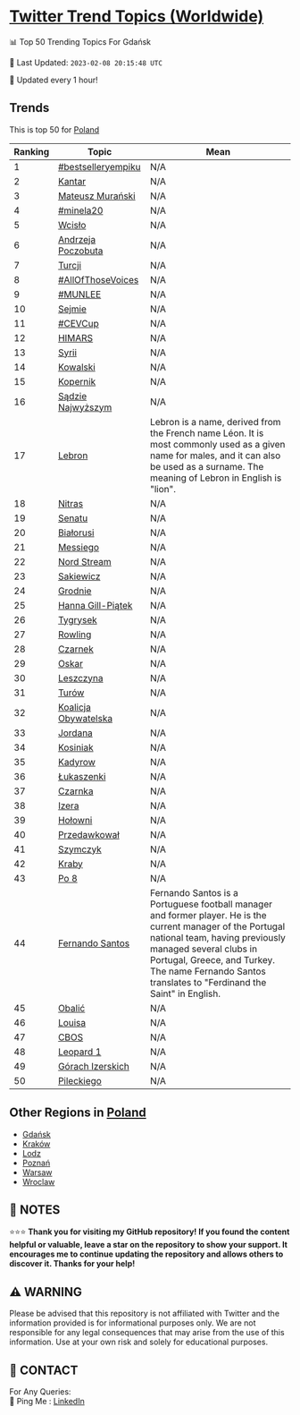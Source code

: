 [Twitter Trend Topics (Worldwide)](https://github.com/ErcinDedeoglu/Twitter-Trend-Topics)
==========


📊 Top 50 Trending Topics For Gdańsk

📆 Last Updated: `2023-02-08 20:15:48 UTC`

🔧 Updated every 1 hour!


## Trends

This is top 50 for [Poland](</Poland>)

| Ranking | Topic | Mean |
| ------- | ------------ | ------------ |
| 1 | [#bestselleryempiku](http://twitter.com/search?q=%23bestselleryempiku) | N/A |
| 2 | [Kantar](http://twitter.com/search?q=Kantar) | N/A |
| 3 | [Mateusz Murański](http://twitter.com/search?q=Mateusz+Mura%c5%84ski) | N/A |
| 4 | [#minela20](http://twitter.com/search?q=%23minela20) | N/A |
| 5 | [Wcisło](http://twitter.com/search?q=Wcis%c5%82o) | N/A |
| 6 | [Andrzeja Poczobuta](http://twitter.com/search?q=Andrzeja+Poczobuta) | N/A |
| 7 | [Turcji](http://twitter.com/search?q=Turcji) | N/A |
| 8 | [#AllOfThoseVoices](http://twitter.com/search?q=%23AllOfThoseVoices) | N/A |
| 9 | [#MUNLEE](http://twitter.com/search?q=%23MUNLEE) | N/A |
| 10 | [Sejmie](http://twitter.com/search?q=Sejmie) | N/A |
| 11 | [#CEVCup](http://twitter.com/search?q=%23CEVCup) | N/A |
| 12 | [HIMARS](http://twitter.com/search?q=HIMARS) | N/A |
| 13 | [Syrii](http://twitter.com/search?q=Syrii) | N/A |
| 14 | [Kowalski](http://twitter.com/search?q=Kowalski) | N/A |
| 15 | [Kopernik](http://twitter.com/search?q=Kopernik) | N/A |
| 16 | [Sądzie Najwyższym](http://twitter.com/search?q=S%c4%85dzie+Najwy%c5%bcszym) | N/A |
| 17 | [Lebron](http://twitter.com/search?q=Lebron) | Lebron is a name, derived from the French name Léon. It is most commonly used as a given name for males, and it can also be used as a surname. The meaning of Lebron in English is "lion". |
| 18 | [Nitras](http://twitter.com/search?q=Nitras) | N/A |
| 19 | [Senatu](http://twitter.com/search?q=Senatu) | N/A |
| 20 | [Białorusi](http://twitter.com/search?q=Bia%c5%82orusi) | N/A |
| 21 | [Messiego](http://twitter.com/search?q=Messiego) | N/A |
| 22 | [Nord Stream](http://twitter.com/search?q=Nord+Stream) | N/A |
| 23 | [Sakiewicz](http://twitter.com/search?q=Sakiewicz) | N/A |
| 24 | [Grodnie](http://twitter.com/search?q=Grodnie) | N/A |
| 25 | [Hanna Gill-Piątek](http://twitter.com/search?q=Hanna+Gill-Pi%c4%85tek) | N/A |
| 26 | [Tygrysek](http://twitter.com/search?q=Tygrysek) | N/A |
| 27 | [Rowling](http://twitter.com/search?q=Rowling) | N/A |
| 28 | [Czarnek](http://twitter.com/search?q=Czarnek) | N/A |
| 29 | [Oskar](http://twitter.com/search?q=Oskar) | N/A |
| 30 | [Leszczyna](http://twitter.com/search?q=Leszczyna) | N/A |
| 31 | [Turów](http://twitter.com/search?q=Tur%c3%b3w) | N/A |
| 32 | [Koalicja Obywatelska](http://twitter.com/search?q=Koalicja+Obywatelska) | N/A |
| 33 | [Jordana](http://twitter.com/search?q=Jordana) | N/A |
| 34 | [Kosiniak](http://twitter.com/search?q=Kosiniak) | N/A |
| 35 | [Kadyrow](http://twitter.com/search?q=Kadyrow) | N/A |
| 36 | [Łukaszenki](http://twitter.com/search?q=%c5%81ukaszenki) | N/A |
| 37 | [Czarnka](http://twitter.com/search?q=Czarnka) | N/A |
| 38 | [Izera](http://twitter.com/search?q=Izera) | N/A |
| 39 | [Hołowni](http://twitter.com/search?q=Ho%c5%82owni) | N/A |
| 40 | [Przedawkował](http://twitter.com/search?q=Przedawkowa%c5%82) | N/A |
| 41 | [Szymczyk](http://twitter.com/search?q=Szymczyk) | N/A |
| 42 | [Kraby](http://twitter.com/search?q=Kraby) | N/A |
| 43 | [Po 8](http://twitter.com/search?q=Po+8) | N/A |
| 44 | [Fernando Santos](http://twitter.com/search?q=Fernando+Santos) | Fernando Santos is a Portuguese football manager and former player. He is the current manager of the Portugal national team, having previously managed several clubs in Portugal, Greece, and Turkey. The name Fernando Santos translates to "Ferdinand the Saint" in English. |
| 45 | [Obalić](http://twitter.com/search?q=Obali%c4%87) | N/A |
| 46 | [Louisa](http://twitter.com/search?q=Louisa) | N/A |
| 47 | [CBOS](http://twitter.com/search?q=CBOS) | N/A |
| 48 | [Leopard 1](http://twitter.com/search?q=Leopard+1) | N/A |
| 49 | [Górach Izerskich](http://twitter.com/search?q=G%c3%b3rach+Izerskich) | N/A |
| 50 | [Pileckiego](http://twitter.com/search?q=Pileckiego) | N/A |



## Other Regions in [Poland](</Poland>)

* [Gdańsk](</Poland/Gdańsk.md>)
* [Kraków](</Poland/Kraków.md>)
* [Lodz](</Poland/Lodz.md>)
* [Poznań](</Poland/Poznań.md>)
* [Warsaw](</Poland/Warsaw.md>)
* [Wroclaw](</Poland/Wroclaw.md>)



## 📝 NOTES

⭐⭐⭐ **Thank you for visiting my GitHub repository! If you found the content helpful or valuable, leave a star on the repository to show your support. It encourages me to continue updating the repository and allows others to discover it. Thanks for your help!**


## ⚠️ WARNING

Please be advised that this repository is not affiliated with Twitter and the information provided is for informational purposes only. We are not responsible for any legal consequences that may arise from the use of this information. Use at your own risk and solely for educational purposes.


## 📨 CONTACT

 For Any Queries:  
            🏓 Ping Me : [LinkedIn](https://www.linkedin.com/in/ercindedeoglu/)
